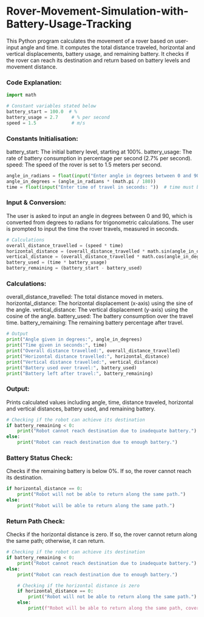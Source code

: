 # Rover-Movement-Simulation-with-Battery-Usage-Tracking
This Python program calculates the movement of a rover based on user-input angle and time. It computes the total distance traveled, horizontal and vertical displacements, battery usage, and remaining battery. It checks if the rover can reach its destination and return based on battery levels and movement distance.

### Code Explanation:

```python
import math

# Constant variables stated below
battery_start = 100.0  # %
battery_usage = 2.7     # % per second
speed = 1.5             # m/s
```

### Constants Initialisation:
battery_start: The initial battery level, starting at 100%.
battery_usage: The rate of battery consumption in percentage per second (2.7% per second).
speed: The speed of the rover is set to 1.5 meters per second.

```python
angle_in_radians = float(input("Enter angle in degrees between 0 and 90: "))
angle_in_degrees = (angle_in_radians * (math.pi / 180))
time = float(input("Enter time of travel in seconds: "))  # time must be a positive number
```

### Input & Conversion:
The user is asked to input an angle in degrees between 0 and 90, which is converted from degrees to radians for trigonometric calculations.
The user is prompted to input the time the rover travels, measured in seconds.

```python
# Calculations
overall_distance_travelled = (speed * time)
horizontal_distance = (overall_distance_travelled * math.sin(angle_in_degrees))
vertical_distance = (overall_distance_travelled * math.cos(angle_in_degrees))
battery_used = (time * battery_usage)
battery_remaining = (battery_start - battery_used)
```

### Calculations:
overall_distance_travelled: The total distance moved in meters.
horizontal_distance: The horizontal displacement (x-axis) using the sine of the angle.
vertical_distance: The vertical displacement (y-axis) using the cosine of the angle.
battery_used: The battery consumption over the travel time.
battery_remaining: The remaining battery percentage after travel.

```python
# Output
print("Angle given in degrees:", angle_in_degrees)
print("Time given in seconds:", time)
print("Overall distance travelled:", overall_distance_travelled)
print("Horizontal distance travelled:", horizontal_distance)
print("Vertical distance travelled:", vertical_distance)
print("Battery used over travel:", battery_used)
print("Battery left after travel:", battery_remaining)
```

### Output:
Prints calculated values including angle, time, distance traveled, horizontal and vertical distances, battery used, and remaining battery.

```python
# Checking if the robot can achieve its destination
if battery_remaining < 0:
    print("Robot cannot reach destination due to inadequate battery.")
else:
    print("Robot can reach destination due to enough battery.")
```

### Battery Status Check:
Checks if the remaining battery is below 0%. If so, the rover cannot reach its destination.

```python
if horizontal_distance == 0:
    print("Robot will not be able to return along the same path.")
else:
    print("Robot will be able to return along the same path.")
```
    

### Return Path Check:
Checks if the horizontal distance is zero. If so, the rover cannot return along the same path; otherwise, it can return.

```python
# Checking if the robot can achieve its destination
if battery_remaining < 0:
    print("Robot cannot reach destination due to inadequate battery.")
else:
    print("Robot can reach destination due to enough battery.")

    # Checking if the horizontal distance is zero
    if horizontal_distance == 0:
        print("Robot will not be able to return along the same path.")
    else:
        print(f"Robot will be able to return along the same path, covering a distance of {horizontal_distance} meters.")
```
